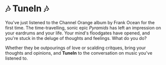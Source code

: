 # 🎶 TuneIn 🎶

You've just listened to the Channel Orange album by Frank Ocean for the first time. The time-travelling, sonic epic *Pyramids* has left an impression on your eardrums and your life. Your mind's floodgates have opened, and you're stuck in the deluge of thoughts and feelings. What do you do?

Whether they be outpourings of love or scalding critques, bring your thoughts and opinions, and **TuneIn** to the conversation on music you've listened to. 
